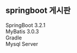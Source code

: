 springboot 게시판
---
<div>SpringBoot 3.2.1</div>
<div>MyBatis 3.0.3</div>
<div>Gradle</div>
<div>Mysql Server </div>




